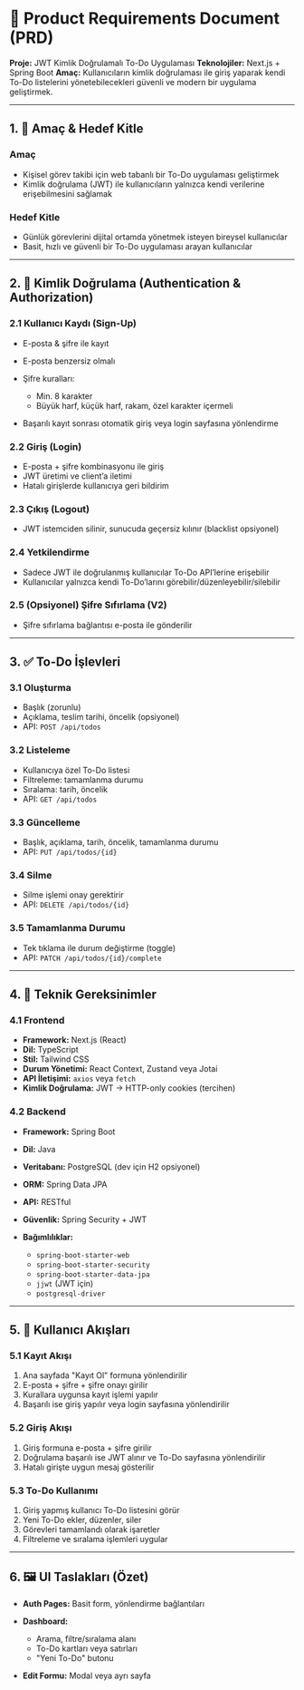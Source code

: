 
# 📝 Product Requirements Document (PRD)

**Proje:** JWT Kimlik Doğrulamalı To-Do Uygulaması
**Teknolojiler:** Next.js + Spring Boot
**Amaç:** Kullanıcıların kimlik doğrulaması ile giriş yaparak kendi To-Do listelerini yönetebilecekleri güvenli ve modern bir uygulama geliştirmek.

---

## 1. 🎯 Amaç & Hedef Kitle

### Amaç

* Kişisel görev takibi için web tabanlı bir To-Do uygulaması geliştirmek
* Kimlik doğrulama (JWT) ile kullanıcıların yalnızca kendi verilerine erişebilmesini sağlamak

### Hedef Kitle

* Günlük görevlerini dijital ortamda yönetmek isteyen bireysel kullanıcılar
* Basit, hızlı ve güvenli bir To-Do uygulaması arayan kullanıcılar

---

## 2. 🔐 Kimlik Doğrulama (Authentication & Authorization)

### 2.1 Kullanıcı Kaydı (Sign-Up)

* E-posta & şifre ile kayıt
* E-posta benzersiz olmalı
* Şifre kuralları:

  * Min. 8 karakter
  * Büyük harf, küçük harf, rakam, özel karakter içermeli
* Başarılı kayıt sonrası otomatik giriş veya login sayfasına yönlendirme

### 2.2 Giriş (Login)

* E-posta + şifre kombinasyonu ile giriş
* JWT üretimi ve client’a iletimi
* Hatalı girişlerde kullanıcıya geri bildirim

### 2.3 Çıkış (Logout)

* JWT istemciden silinir, sunucuda geçersiz kılınır (blacklist opsiyonel)

### 2.4 Yetkilendirme

* Sadece JWT ile doğrulanmış kullanıcılar To-Do API’lerine erişebilir
* Kullanıcılar yalnızca kendi To-Do’larını görebilir/düzenleyebilir/silebilir

### 2.5 (Opsiyonel) Şifre Sıfırlama (V2)

* Şifre sıfırlama bağlantısı e-posta ile gönderilir

---

## 3. ✅ To-Do İşlevleri

### 3.1 Oluşturma

* Başlık (zorunlu)
* Açıklama, teslim tarihi, öncelik (opsiyonel)
* API: `POST /api/todos`

### 3.2 Listeleme

* Kullanıcıya özel To-Do listesi
* Filtreleme: tamamlanma durumu
* Sıralama: tarih, öncelik
* API: `GET /api/todos`

### 3.3 Güncelleme

* Başlık, açıklama, tarih, öncelik, tamamlanma durumu
* API: `PUT /api/todos/{id}`

### 3.4 Silme

* Silme işlemi onay gerektirir
* API: `DELETE /api/todos/{id}`

### 3.5 Tamamlanma Durumu

* Tek tıklama ile durum değiştirme (toggle)
* API: `PATCH /api/todos/{id}/complete`

---

## 4. 🧱 Teknik Gereksinimler

### 4.1 Frontend

* **Framework:** Next.js (React)
* **Dil:** TypeScript
* **Stil:** Tailwind CSS
* **Durum Yönetimi:** React Context, Zustand veya Jotai
* **API İletişimi:** `axios` veya `fetch`
* **Kimlik Doğrulama:** JWT → HTTP-only cookies (tercihen)

### 4.2 Backend

* **Framework:** Spring Boot
* **Dil:** Java
* **Veritabanı:** PostgreSQL (dev için H2 opsiyonel)
* **ORM:** Spring Data JPA
* **API:** RESTful
* **Güvenlik:** Spring Security + JWT
* **Bağımlılıklar:**

  * `spring-boot-starter-web`
  * `spring-boot-starter-security`
  * `spring-boot-starter-data-jpa`
  * `jjwt` (JWT için)
  * `postgresql-driver`

---

## 5. 👥 Kullanıcı Akışları

### 5.1 Kayıt Akışı

1. Ana sayfada "Kayıt Ol" formuna yönlendirilir
2. E-posta + şifre + şifre onayı girilir
3. Kurallara uygunsa kayıt işlemi yapılır
4. Başarılı ise giriş yapılır veya login sayfasına yönlendirilir

### 5.2 Giriş Akışı

1. Giriş formuna e-posta + şifre girilir
2. Doğrulama başarılı ise JWT alınır ve To-Do sayfasına yönlendirilir
3. Hatalı girişte uygun mesaj gösterilir

### 5.3 To-Do Kullanımı

1. Giriş yapmış kullanıcı To-Do listesini görür
2. Yeni To-Do ekler, düzenler, siler
3. Görevleri tamamlandı olarak işaretler
4. Filtreleme ve sıralama işlemleri uygular

---

## 6. 🖼️ UI Taslakları (Özet)

* **Auth Pages:** Basit form, yönlendirme bağlantıları
* **Dashboard:**

  * Arama, filtre/sıralama alanı
  * To-Do kartları veya satırları
  * "Yeni To-Do" butonu
* **Edit Formu:** Modal veya ayrı sayfa


